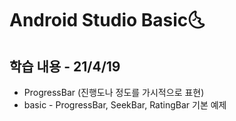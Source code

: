# Android Studio Basic:last_quarter_moon_with_face:

## 학습 내용 - 21/4/19

- ProgressBar (진행도나 정도를 가시적으로 표현)
- basic - ProgressBar, SeekBar, RatingBar 기본 예제


